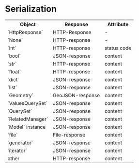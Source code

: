 # Serialization

<table border="0">
    <tr>
        <th>Object</th>
        <th>Response</th>
        <th>Attribute</th>
    </tr>
    <tr>
        <td>`HttpResponse`</td>
        <td>HTTP-Response</td>
        <td> - </td>
    </tr>
    <tr>
        <td>`None`</td>
        <td>HTTP-response</td>
        <td> - </td>
    </tr>
    <tr>
        <td>`int`</td>
        <td>HTTP-response</td>
        <td>status code</td>
    </tr>
    <tr>
        <td>`bool`</td>
        <td>JSON-response</td>
        <td>content</td>
    </tr>
    <tr>
        <td>`str`</td>
        <td>HTTP-response</td>
        <td>content</td>
    </tr>
    <tr>
        <td>`float`</td>
        <td>HTTP-response</td>
        <td>content</td>
    </tr>
    <tr>
        <td>`dict`</td>
        <td>JSON-response</td>
        <td>content</td>
    </tr>
    <tr>
        <td>`list`</td>
        <td>JSON-response</td>
        <td>content</td>
    </tr>
    <tr>
        <td>`Geometry`</td>
        <td>GeoJSON-response</td>
        <td>content</td>
    </tr>
    <tr>
        <td>`ValuesQuerySet`</td>
        <td>JSON-response</td>
        <td>content</td>
    </tr>
    <tr>
        <td>`QuerySet`</td>
        <td>JSON-response</td>
        <td>content</td>
    </tr>
    <tr>
        <td>`RelatedManager`</td>
        <td>JSON-response</td>
        <td>content</td>
    </tr>
    <tr>
        <td>`Model` instance</td>
        <td>JSON-response</td>
        <td>content</td>
    </tr>
    <tr>
        <td>`file`</td>
        <td>File-response</td>
        <td>content</td>
    </tr>
    <tr>
        <td>`generator`</td>
        <td>JSON-response</td>
        <td>content</td>
    </tr>
    <tr>
        <td>`iterator`</td>
        <td>JSON-response</td>
        <td>content</td>
    </tr>
    <tr>
        <td>other</td>
        <td>HTTP-response</td>
        <td>content</td>
    </tr>
</table>
